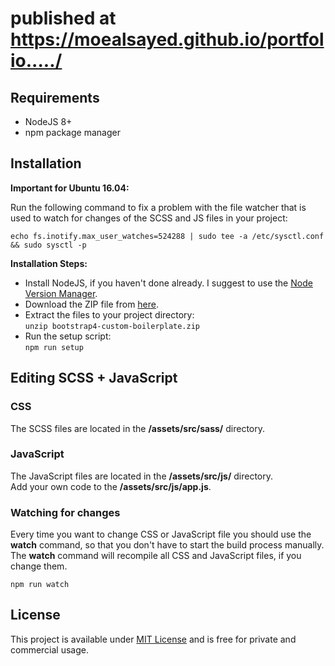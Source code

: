 # published at https://moealsayed.github.io/portfolio...../

## Requirements

* NodeJS 8+
* npm package manager

## Installation

**Important for Ubuntu 16.04:**

Run the following command to fix a problem with the file watcher that is used to watch for changes of the SCSS and JS files in your project:

```echo fs.inotify.max_user_watches=524288 | sudo tee -a /etc/sysctl.conf && sudo sysctl -p```

**Installation Steps:**

* Install NodeJS, if you haven't done already. I suggest to use the [Node Version Manager](https://github.com/creationix/nvm).
* Download the ZIP file from [here](https://github.com/noreading/bootstrap4-custom-boilerplate/archive/master.zip).
* Extract the files to your project directory:<br>
 ```unzip bootstrap4-custom-boilerplate.zip```
* Run the setup script:<br>
 ```npm run setup```

## Editing SCSS + JavaScript

### CSS

The SCSS files are located in the __/assets/src/sass/__ directory.  

### JavaScript

The JavaScript files are located in the __/assets/src/js/__ directory.  
Add your own code to the __/assets/src/js/app.js__.

### Watching for changes

Every time you want to change CSS or JavaScript file you should use the __watch__ command, so that you don't have to start the build process manually. The __watch__ command will recompile all CSS and JavaScript files, if you change them.

```npm run watch```

## License

This project is available under [MIT License](./License.md) and is free for private and commercial usage.
